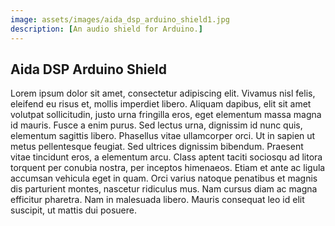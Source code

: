 ```yaml
---
image: assets/images/aida_dsp_arduino_shield1.jpg
description: [An audio shield for Arduino.]
---
```


## Aida DSP Arduino Shield

Lorem ipsum dolor sit amet, consectetur adipiscing elit. Vivamus nisl felis, eleifend eu risus et, mollis imperdiet libero. Aliquam dapibus, elit sit amet volutpat sollicitudin, justo urna fringilla eros, eget elementum massa magna id mauris. Fusce a enim purus. Sed lectus urna, dignissim id nunc quis, elementum sagittis libero. Phasellus vitae ullamcorper orci. Ut in sapien ut metus pellentesque feugiat. Sed ultrices dignissim bibendum. Praesent vitae tincidunt eros, a elementum arcu. Class aptent taciti sociosqu ad litora torquent per conubia nostra, per inceptos himenaeos. Etiam et ante ac ligula accumsan vehicula eget in quam. Orci varius natoque penatibus et magnis dis parturient montes, nascetur ridiculus mus. Nam cursus diam ac magna efficitur pharetra. Nam in malesuada libero. Mauris consequat leo id elit suscipit, ut mattis dui posuere.
